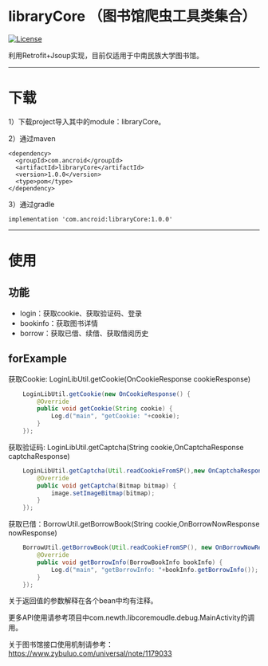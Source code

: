 # libraryCore （图书馆爬虫工具类集合）
[![License](https://img.shields.io/badge/license-Apache%202-green.svg)](https://www.apache.org/licenses/LICENSE-2.0)

利用Retrofit+Jsoup实现，目前仅适用于中南民族大学图书馆。

---

# 下载

1）下载project导入其中的module：libraryCore。

2）通过maven

    <dependency>
      <groupId>com.ancroid</groupId>
      <artifactId>libraryCore</artifactId>
      <version>1.0.0</version>
      <type>pom</type>
    </dependency>

3）通过gradle

    implementation 'com.ancroid:libraryCore:1.0.0'

---

# 使用
## 功能

 - login：获取cookie、获取验证码、登录
 - bookinfo：获取图书详情
 - borrow：获取已借、续借、获取借阅历史

## forExample

获取Cookie: LoginLibUtil.getCookie(OnCookieResponse cookieResponse)
``` java
    LoginLibUtil.getCookie(new OnCookieResponse() {
        @Override
        public void getCookie(String cookie) {
            Log.d("main", "getCookie: "+cookie);
        }
    });
```
获取验证码: LoginLibUtil.getCaptcha(String cookie,OnCaptchaResponse captchaResponse)
``` java
    LoginLibUtil.getCaptcha(Util.readCookieFromSP(),new OnCaptchaResponse() {
        @Override
        public void getCaptcha(Bitmap bitmap) {
            image.setImageBitmap(bitmap);
        }
    });
```

获取已借：BorrowUtil.getBorrowBook(String cookie,OnBorrowNowResponse nowResponse)

``` java
    BorrowUtil.getBorrowBook(Util.readCookieFromSP(), new OnBorrowNowResponse() {
        @Override
        public void getBorrowInfo(BorrowBookInfo bookInfo) {
            Log.d("main", "getBorrowInfo: "+bookInfo.getBorrowInfo());
        }
    });
```
关于返回值的参数解释在各个bean中均有注释。

更多API使用请参考项目中com.newth.libcoremoudle.debug.MainActivity的调用。

关于图书馆接口使用机制请参考：https://www.zybuluo.com/universal/note/1179033

